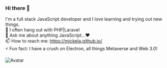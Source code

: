 ### Hi there 👋
I'm a full stack JavaScript developer and I love learning and trying out new things. <br />
🌱 I often hang out with PHP|Laravel <br />
💬 Ask me about anything JavaScript...❤ <br />
📫 How to reach me: https://mickela.github.io/ <br />
⚡ Fun fact: I have a crush on Electron, all things Metaverse and Web 3.0! <br />

![Avatar](https://media.tenor.com/images/dc545e5a0f93c9b2bf1d4f0af54ebbff/tenor.gif)


<!--
**mickela/mickela** is a ✨ _special_ ✨ repository because its `README.md` (this file) appears on your GitHub profile.

Here are some ideas to get you started:

- 🔭 I’m currently working on ...
- 🌱 I’m currently learning ...
- 👯 I’m looking to collaborate on ...
- 🤔 I’m looking for help with ...
- 💬 Ask me about ...
- 📫 How to reach me: ...
- 😄 Pronouns: ...
- ⚡ Fun fact: ...
-->
